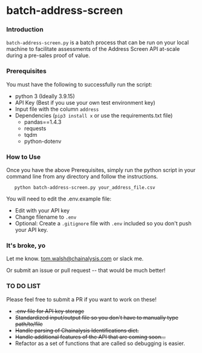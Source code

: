 # batch-address-screen

### Introduction

`batch-address-screen.py` is a batch process that can be run on your local machine to facilitate assessments of the Address Screen API at-scale during a pre-sales proof of value.

### Prerequisites

You must have the following to successfully run the script:

- python 3 (Ideally 3.9.15)
- API Key (Best if you use your own test environment key)
- Input file with the column `address`
- Dependencies (`pip3 install x` or use the requirements.txt file)
  - pandas==1.4.3
  - requests
  - tqdm
  - python-dotenv

### How to Use

Once you have the above Prerequisites, simply run the python script in your command line from any directory and follow the instructions.

       python batch-address-screen.py your_address_file.csv

You will need to edit the .env.example file:

- Edit with your API key
- Change filename to `.env`
- Optional: Create a `.gitignore` file with `.env` included so you don't push your API key.

### It's broke, yo

Let me know. tom.walsh@chainalysis.com or slack me.

Or submit an issue or pull request -- that would be much better!

### TO DO LIST

Please feel free to submit a PR if you want to work on these!

- <s>.env file for API key storage</s>
- <s>Standardized input/output file so you don't have to manually type path/to/file</s>
- <s>Handle parsing of Chainalysis Identifications dict.</s>
- <s>Handle additional features of the API that are coming soon...</s>
- Refactor as a set of functions that are called so debugging is easier.
